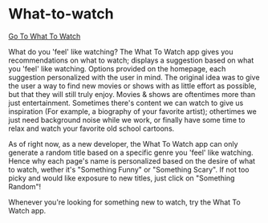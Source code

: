 # What-to-watch

<a href="https://michelbdlc.github.io/What-to-watch/">Go To What To Watch</a>

What do you 'feel' like watching? The What To Watch app gives you recommendations on what to watch; displays a suggestion based on what you 'feel' like watching. Options provided on the homepage, each suggestion personalized with the user in mind. The original idea was to give the user a way to find new movies or shows with as little effort as possible, but that they will still truly enjoy. Movies & shows are oftentimes more than just entertainment. Sometimes there's content we can watch to give us inspiration (For example, a biography of your favorite artist); othertimes we just need background noise while we work, or finally have some time to relax and watch your favorite old school cartoons. 

As of right now, as a new developer, the What To Watch app can only generate a random title based on a specific genre you 'feel' like watching. Hence why each page's name is personalized based on the desire of what to watch, wether it's "Something Funny" or "Something Scary". If not too picky and would like exposure to new titles, just click on "Something Random"! 

Whenever you're looking for something new to watch, try the What To Watch app. 

